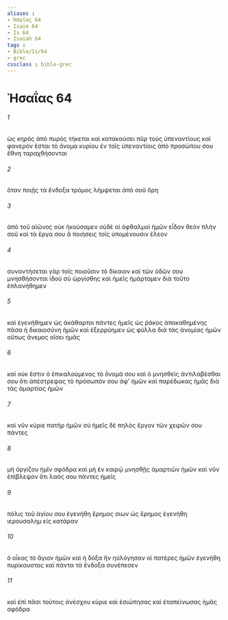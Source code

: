 ```yaml
---
aliases : 
- Ἠσαΐας 64
- Isaïe 64
- Is 64
- Isaiah 64
tags : 
- Bible/Is/64
- grec
cssclass : bible-grec
---
```


# Ἠσαΐας 64

###### 1
ὡς κηρὸς ἀπὸ πυρὸς τήκεται καὶ κατακαύσει πῦρ τοὺς ὑπεναντίους καὶ φανερὸν ἔσται τὸ ὄνομα κυρίου ἐν τοῖς ὑπεναντίοις ἀπὸ προσώπου σου ἔθνη ταραχθήσονται
###### 2
ὅταν ποιῇς τὰ ἔνδοξα τρόμος λήμψεται ἀπὸ σοῦ ὄρη
###### 3
ἀπὸ τοῦ αἰῶνος οὐκ ἠκούσαμεν οὐδὲ οἱ ὀφθαλμοὶ ἡμῶν εἶδον θεὸν πλὴν σοῦ καὶ τὰ ἔργα σου ἃ ποιήσεις τοῖς ὑπομένουσιν ἔλεον
###### 4
συναντήσεται γὰρ τοῖς ποιοῦσιν τὸ δίκαιον καὶ τῶν ὁδῶν σου μνησθήσονται ἰδοὺ σὺ ὠργίσθης καὶ ἡμεῖς ἡμάρτομεν διὰ τοῦτο ἐπλανήθημεν
###### 5
καὶ ἐγενήθημεν ὡς ἀκάθαρτοι πάντες ἡμεῖς ὡς ῥάκος ἀποκαθημένης πᾶσα ἡ δικαιοσύνη ἡμῶν καὶ ἐξερρύημεν ὡς φύλλα διὰ τὰς ἀνομίας ἡμῶν οὕτως ἄνεμος οἴσει ἡμᾶς
###### 6
καὶ οὐκ ἔστιν ὁ ἐπικαλούμενος τὸ ὄνομά σου καὶ ὁ μνησθεὶς ἀντιλαβέσθαι σου ὅτι ἀπέστρεψας τὸ πρόσωπόν σου ἀφ' ἡμῶν καὶ παρέδωκας ἡμᾶς διὰ τὰς ἁμαρτίας ἡμῶν
###### 7
καὶ νῦν κύριε πατὴρ ἡμῶν σύ ἡμεῖς δὲ πηλὸς ἔργον τῶν χειρῶν σου πάντες
###### 8
μὴ ὀργίζου ἡμῖν σφόδρα καὶ μὴ ἐν καιρῷ μνησθῇς ἁμαρτιῶν ἡμῶν καὶ νῦν ἐπίβλεψον ὅτι λαός σου πάντες ἡμεῖς
###### 9
πόλις τοῦ ἁγίου σου ἐγενήθη ἔρημος σιων ὡς ἔρημος ἐγενήθη ιερουσαλημ εἰς κατάραν
###### 10
ὁ οἶκος τὸ ἅγιον ἡμῶν καὶ ἡ δόξα ἣν ηὐλόγησαν οἱ πατέρες ἡμῶν ἐγενήθη πυρίκαυστος καὶ πάντα τὰ ἔνδοξα συνέπεσεν
###### 11
καὶ ἐπὶ πᾶσι τούτοις ἀνέσχου κύριε καὶ ἐσιώπησας καὶ ἐταπείνωσας ἡμᾶς σφόδρα
